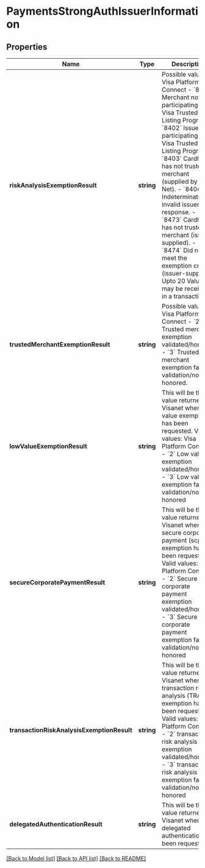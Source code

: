 # PaymentsStrongAuthIssuerInformation

## Properties
Name | Type | Description | Notes
------------ | ------------- | ------------- | -------------
**riskAnalysisExemptionResult** | **string** | Possible values: Visa Platform Connect - &#x60;8401&#x60; Merchant not participating in Visa Trusted Listing Program. - &#x60;8402&#x60; Issuer not participating in Visa Trusted Listing Program. - &#x60;8403&#x60; Cardholder has not trusted the merchant (supplied by Visa Net). - &#x60;8404&#x60; Indeterminate or invalid issuer response. - &#x60;8473&#x60; Cardholder has not trusted the merchant (issuer-supplied). - &#x60;8474&#x60; Did not meet the exemption criteria (issuer-supplied).  Upto 20 Values may be received in a transaction. | [optional] 
**trustedMerchantExemptionResult** | **string** | Possible values: Visa Platform Connect - &#x60;2&#x60; Trusted merchant exemption validated/honored. - &#x60;3&#x60; Trusted merchant exemption failed validation/not honored. | [optional] 
**lowValueExemptionResult** | **string** | This will be the value returned by Visanet when low value exemption has been requested.  Valid values: Visa Platform Connect - &#x60;2&#x60; Low value exemption validated/honored - &#x60;3&#x60; Low value exemption failed validation/not honored | [optional] 
**secureCorporatePaymentResult** | **string** | This will be the value returned by Visanet when secure corporate payment (scp) exemption has been requested.  Valid values: Visa Platform Connect - &#x60;2&#x60; Secure corporate payment exemption validated/honored - &#x60;3&#x60; Secure corporate payment exemption failed validation/not honored | [optional] 
**transactionRiskAnalysisExemptionResult** | **string** | This will be the value returned by Visanet when transaction risk analysis (TRA) exemption has been requested.    Valid values: Visa Platform Connect   - &#x60;2&#x60; transaction risk analysis (TRA) exemption validated/honored   - &#x60;3&#x60; transaction risk analysis (TRA) exemption failed validation/not honored | [optional] 
**delegatedAuthenticationResult** | **string** | This will be the value returned by Visanet when delegated authentication has been requested. | [optional] 

[[Back to Model list]](../README.md#documentation-for-models) [[Back to API list]](../README.md#documentation-for-api-endpoints) [[Back to README]](../README.md)


